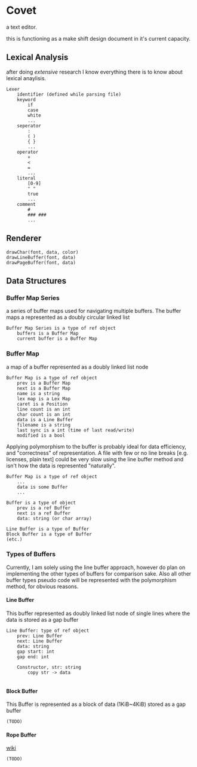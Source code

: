 # Covet
a text editor.  


this is functioning as a make shift design document in it's current capacity.

## Lexical Analysis
after doing *extensive* research I know everything there is to know about lexical anaylisis.
```
Lexer
    identifier (defined while parsing file)
    keyword
        if
        case
        white
        ...
    seperator
        :
        ( )
        { }
        ...
    operator
        +
        <
        =
        ...
    literal
        [0-9]
        " "
        true
        ...
    comment
        #
        ### ###
        ...

```


## Renderer
```
drawChar(font, data, color)
drawLineBuffer(font, data)
drawPageBuffer(font, data)
```

## Data Structures

### Buffer Map Series
a series of buffer maps used for navigating multiple buffers. The buffer maps a represented as a doubly circular linked list
```
Buffer Map Series is a type of ref object
    buffers is a Buffer Map
    current buffer is a Buffer Map
```

### Buffer Map
a map of a buffer represented as a doubly linked list node
```
Buffer Map is a type of ref object
    prev is a Buffer Map
    next is a Buffer Map
    name is a string
    lex map is a Lex Map
    caret is a Position
    line count is an int
    char count is an int
    data is a Line Buffer
    filename is a string
    last sync is a int (time of last read/write)
    modified is a bool
```
Applying polymorphism to the buffer is probably ideal for data efficiency, and "correctness" of representation. A file with few or no line breaks [e.g. licenses, plain text] could be very slow using the line buffer method and isn't how the data is represented "naturally".
```
Buffer Map is a type of ref object
    ...
    data is some Buffer
    ...
    
Buffer is a type of object
    prev is a ref Buffer
    next is a ref Buffer
    data: string (or char array)

Line Buffer is a type of Buffer
Block Buffer is a type of Buffer
(etc.)
```
### Types of Buffers
Currently, I am solely using the line buffer approach, however do plan on implementing the other types of buffers for comparison sake. Also all other buffer types pseudo code will be represented with the polymorphism method, for obvious reasons.
#### Line Buffer
This buffer represented as doubly linked list node of single lines where the data is stored as a gap buffer
```
Line Buffer: type of ref object
    prev: Line Buffer
    next: Line Buffer
    data: string
    gap start: int
    gap end: int

    Constructor, str: string
        copy str -> data
    
```

#### Block Buffer
This Buffer is represented as a block of data (1KiB~4KiB) stored as a gap buffer
```
(TODO)
```

#### Rope Buffer
[wiki](https://en.wikipedia.org/wiki/Rope_(data_structure))
```
(TODO)
```
